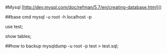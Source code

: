 #Mysql
[http://dev.mysql.com/doc/refman/5.7/en/creating-database.html]()

##base cmd
mysql -u root -h localhost -p

use test;

show tables;

##how to backup 
mysqldump -u root -p test > test.sql;